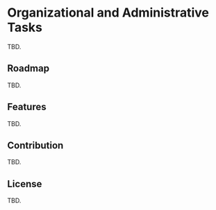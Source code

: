 # Organizational and Administrative Tasks

TBD.

## Roadmap

TBD.

## Features

TBD.

## Contribution

TBD.

## License

TBD.
